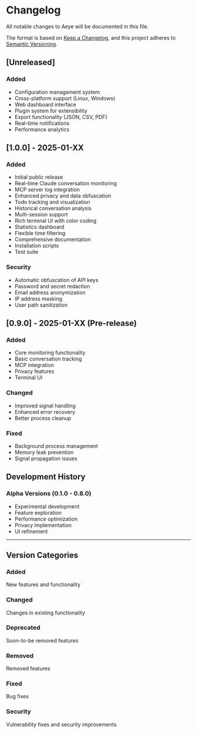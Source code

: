 # Changelog

All notable changes to Aeye will be documented in this file.

The format is based on [Keep a Changelog](https://keepachangelog.com/en/1.0.0/),
and this project adheres to [Semantic Versioning](https://semver.org/spec/v2.0.0.html).

## [Unreleased]

### Added
- Configuration management system
- Cross-platform support (Linux, Windows)
- Web dashboard interface
- Plugin system for extensibility
- Export functionality (JSON, CSV, PDF)
- Real-time notifications
- Performance analytics

## [1.0.0] - 2025-01-XX

### Added
- Initial public release
- Real-time Claude conversation monitoring
- MCP server log integration
- Enhanced privacy and data obfuscation
- Todo tracking and visualization
- Historical conversation analysis
- Multi-session support
- Rich terminal UI with color coding
- Statistics dashboard
- Flexible time filtering
- Comprehensive documentation
- Installation scripts
- Test suite

### Security
- Automatic obfuscation of API keys
- Password and secret redaction
- Email address anonymization
- IP address masking
- User path sanitization

## [0.9.0] - 2025-01-XX (Pre-release)

### Added
- Core monitoring functionality
- Basic conversation tracking
- MCP integration
- Privacy features
- Terminal UI

### Changed
- Improved signal handling
- Enhanced error recovery
- Better process cleanup

### Fixed
- Background process management
- Memory leak prevention
- Signal propagation issues

## Development History

### Alpha Versions (0.1.0 - 0.8.0)
- Experimental development
- Feature exploration
- Performance optimization
- Privacy implementation
- UI refinement

---

## Version Categories

### Added
New features and functionality

### Changed
Changes in existing functionality

### Deprecated
Soon-to-be removed features

### Removed
Removed features

### Fixed
Bug fixes

### Security
Vulnerability fixes and security improvements
